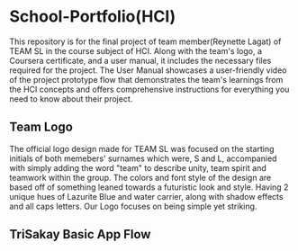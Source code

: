 # School-Portfolio(HCI)
This repository is for the final project of team member(Reynette Lagat) of TEAM SL in the course subject of HCI. Along with the team's logo, a Coursera certificate, and a user manual, it includes the necessary files required for the project. The User Manual showcases a user-friendly video of the project prototype flow that demonstrates the team's learnings from the HCI concepts and offers comprehensive instructions for everything you need to know about their project.

## Team Logo 
The official logo design made for TEAM SL was focused on the starting initials of both memebers' surnames which were, S and L, accompanied with simply adding the word "team" to describe unity, team spirit and teamwork within the group. The colors and font style of the design are based off of something leaned towards a futuristic look and style. Having 2 unique hues of Lazurite Blue and water carrier, along with shadow effects and all caps letters. Our Logo focuses on being simple yet striking.

## TriSakay Basic App Flow
